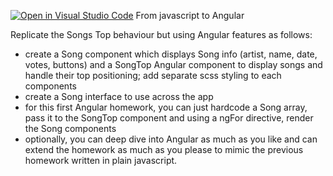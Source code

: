 [![Open in Visual Studio Code](https://classroom.github.com/assets/open-in-vscode-c66648af7eb3fe8bc4f294546bfd86ef473780cde1dea487d3c4ff354943c9ae.svg)](https://classroom.github.com/online_ide?assignment_repo_id=10742308&assignment_repo_type=AssignmentRepo)
From javascript to Angular

Replicate the Songs Top behaviour but using Angular features as follows:

- create a Song component which displays Song info (artist, name, date, votes, buttons) and a SongTop Angular component to display songs and handle their top positioning; add separate scss styling to each components
- create a Song interface to use across the app
- for this first Angular homework, you can just hardcode a Song array, pass it to the SongTop component and using a ngFor directive, render the Song components
- optionally, you can deep dive into Angular as much as you like and can extend the homework as much as you please to mimic the previous homework written in plain javascript.
